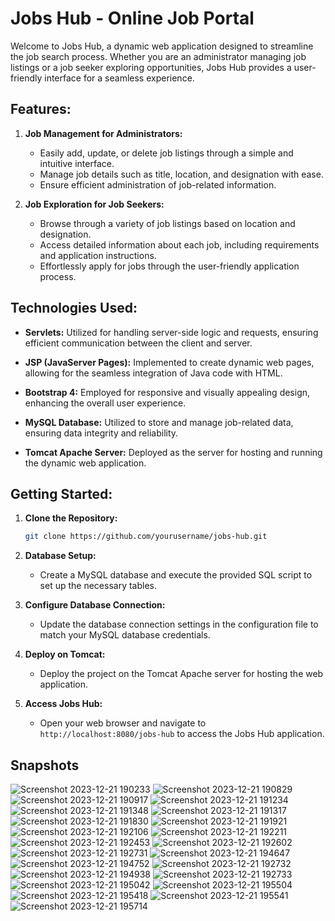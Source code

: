 # Jobs Hub - Online Job Portal

Welcome to Jobs Hub, a dynamic web application designed to streamline the job search process. Whether you are an administrator managing job listings or a job seeker exploring opportunities, Jobs Hub provides a user-friendly interface for a seamless experience.

## Features:

1. **Job Management for Administrators:**
   - Easily add, update, or delete job listings through a simple and intuitive interface.
   - Manage job details such as title, location, and designation with ease.
   - Ensure efficient administration of job-related information.

2. **Job Exploration for Job Seekers:**
   - Browse through a variety of job listings based on location and designation.
   - Access detailed information about each job, including requirements and application instructions.
   - Effortlessly apply for jobs through the user-friendly application process.

## Technologies Used:

- **Servlets:** Utilized for handling server-side logic and requests, ensuring efficient communication between the client and server.

- **JSP (JavaServer Pages):** Implemented to create dynamic web pages, allowing for the seamless integration of Java code with HTML.

- **Bootstrap 4:** Employed for responsive and visually appealing design, enhancing the overall user experience.

- **MySQL Database:** Utilized to store and manage job-related data, ensuring data integrity and reliability.

- **Tomcat Apache Server:** Deployed as the server for hosting and running the dynamic web application.

## Getting Started:

1. **Clone the Repository:**
   ```bash
   git clone https://github.com/yourusername/jobs-hub.git
   ```

2. **Database Setup:**
   - Create a MySQL database and execute the provided SQL script to set up the necessary tables.

3. **Configure Database Connection:**
   - Update the database connection settings in the configuration file to match your MySQL database credentials.

4. **Deploy on Tomcat:**
   - Deploy the project on the Tomcat Apache server for hosting the web application.

5. **Access Jobs Hub:**
   - Open your web browser and navigate to `http://localhost:8080/jobs-hub` to access the Jobs Hub application.

## Snapshots


![Screenshot 2023-12-21 190233](https://github.com/NeerajKumar805/Jobs-Hub/assets/69098331/c98017d1-cc52-4be2-9cbf-5de524b94813)
![Screenshot 2023-12-21 190829](https://github.com/NeerajKumar805/Jobs-Hub/assets/69098331/06e1d13f-3f4e-4684-9e8a-770ea2662071)
![Screenshot 2023-12-21 190917](https://github.com/NeerajKumar805/Jobs-Hub/assets/69098331/041e6e0d-788d-4caf-988f-0a46de49ec5c)
![Screenshot 2023-12-21 191234](https://github.com/NeerajKumar805/Jobs-Hub/assets/69098331/64615b8a-5aa8-46d4-b4d4-b132b9fde3f0)
![Screenshot 2023-12-21 191348](https://github.com/NeerajKumar805/Jobs-Hub/assets/69098331/a6c8578d-aa87-4987-b636-10844ada71bd)
![Screenshot 2023-12-21 191317](https://github.com/NeerajKumar805/Jobs-Hub/assets/69098331/59591535-5325-4c52-af53-fc3db9353df9)
![Screenshot 2023-12-21 191830](https://github.com/NeerajKumar805/Jobs-Hub/assets/69098331/eb7286cc-ba49-4fcf-a2a4-3c9c11c2310b)
![Screenshot 2023-12-21 191921](https://github.com/NeerajKumar805/Jobs-Hub/assets/69098331/a50dca7e-f0a8-4de7-b38d-42ec253bd7a9)
![Screenshot 2023-12-21 192106](https://github.com/NeerajKumar805/Jobs-Hub/assets/69098331/f8abaec2-0467-4d6b-9592-abde4c5306fd)
![Screenshot 2023-12-21 192211](https://github.com/NeerajKumar805/Jobs-Hub/assets/69098331/ca1b6db8-d0a9-490b-a74f-2864f0cb1a95)
![Screenshot 2023-12-21 192453](https://github.com/NeerajKumar805/Jobs-Hub/assets/69098331/4ec21897-4104-46b6-b25c-d2eb593027b9)
![Screenshot 2023-12-21 192602](https://github.com/NeerajKumar805/Jobs-Hub/assets/69098331/c07da0ec-f19a-4dbd-bd00-159c7bd7f667)
![Screenshot 2023-12-21 192731](https://github.com/NeerajKumar805/Jobs-Hub/assets/69098331/59ff26a3-880b-4ed3-a65b-ebca9e8b82f2)
![Screenshot 2023-12-21 194647](https://github.com/NeerajKumar805/Jobs-Hub/assets/69098331/e434997c-fd04-4ea9-9815-8a9bcaf53e4b)
![Screenshot 2023-12-21 194752](https://github.com/NeerajKumar805/Jobs-Hub/assets/69098331/ad524a82-fd48-4945-878c-ef749575c74a)
![Screenshot 2023-12-21 192732](https://github.com/NeerajKumar805/Jobs-Hub/assets/69098331/23a1f632-292d-4670-9db8-df880e231002)
![Screenshot 2023-12-21 194938](https://github.com/NeerajKumar805/Jobs-Hub/assets/69098331/4ac52da3-ced7-4273-a552-6af04116797d)
![Screenshot 2023-12-21 192733](https://github.com/NeerajKumar805/Jobs-Hub/assets/69098331/4266688b-374a-40e4-8bb7-eba04dbb380b)
![Screenshot 2023-12-21 195042](https://github.com/NeerajKumar805/Jobs-Hub/assets/69098331/7c54e333-ba8d-421e-ab1b-d60fcb6eaea9)
![Screenshot 2023-12-21 195504](https://github.com/NeerajKumar805/Jobs-Hub/assets/69098331/e2a1bda0-aad0-40bd-864c-687e5bc5c11b)
![Screenshot 2023-12-21 195418](https://github.com/NeerajKumar805/Jobs-Hub/assets/69098331/1fcef5b8-0d53-4798-a030-d606b96e3b3d)
![Screenshot 2023-12-21 195541](https://github.com/NeerajKumar805/Jobs-Hub/assets/69098331/8d3b7958-8353-4b90-b15c-82b2426bc6a0)
![Screenshot 2023-12-21 195714](https://github.com/NeerajKumar805/Jobs-Hub/assets/69098331/54ad9303-246b-4088-8ea4-9961aff35af4)

